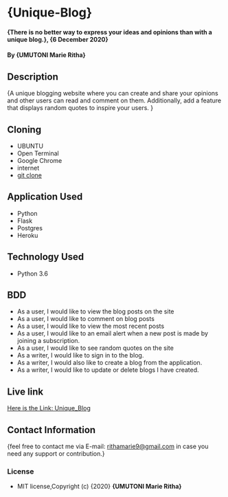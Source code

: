 # {Unique-Blog}

#### {There is no better way to express your ideas and opinions than with a unique blog.}, {6 December 2020}
#### By **{UMUTONI Marie Ritha}**

## Description

{A unique blogging website where you can create and share your opinions and other users can read and comment on them. Additionally, add a feature that displays random quotes to inspire your users. }

## Cloning

* UBUNTU
* Open Terminal
* Google Chrome
* internet
* [git clone](https://github.com/UMUTONIRitha/Unique-Blog.git)

## Application Used

* Python
* Flask
* Postgres
* Heroku

## Technology Used

* Python 3.6

## BDD

* As a user, I would like to view the blog posts on the site
* As a user, I would like to comment on blog posts
* As a user, I would like to view the most recent posts 
* As a user, I would like to an email alert when a new post is made by joining a subscription.
* As a user, I would like to see random quotes on the site
* As a writer, I would like to sign in to the blog.
* As a writer, I would also like to create a blog from the application.
* As a writer, I would like to update or delete blogs I have created.

## Live link

[Here is the Link: Unique_Blog]( https://rithablog.herokuapp.com/ "Unique_Blog")

## Contact Information

{feel free to contact me via E-mail: rithamarie9@gmail.com in case you need any support or contribution.}

### License

* MIT license,Copyright (c) {2020} **{UMUTONI Marie Ritha}**